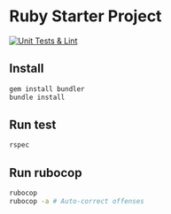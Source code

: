 # Ruby Starter Project

[![Unit Tests & Lint](https://github.com/GypsyLich/ruby-starter-project/actions/workflows/main.yml/badge.svg)](https://github.com/GypsyLich/ruby-starter-project/actions/workflows/main.yml)


## Install

```bash
gem install bundler
bundle install
```

## Run test

```bash
rspec
```

## Run rubocop

```bash
rubocop
rubocop -a # Auto-correct offenses
```
